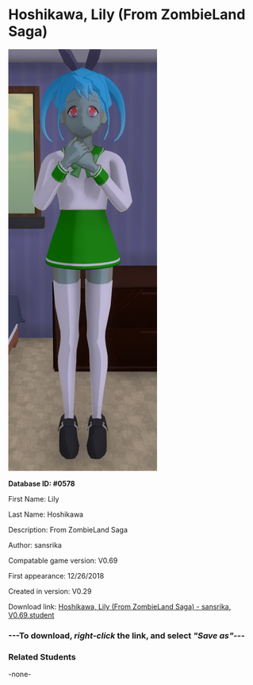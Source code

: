 # Hoshikawa, Lily (From ZombieLand Saga)

<img src="../../Files/Images/Hoshikawa, Lily (From ZombieLand Saga).png" title="Hoshikawa, Lily (From ZombieLand Saga) - sansrika, V0.69">

**Database ID: #0578**

First Name: Lily

Last Name: Hoshikawa

Description: From ZombieLand Saga

Author: sansrika

Compatable game version: V0.69

First appearance: 12/26/2018

Created in version: V0.29

Download link: <a href="https://raw.githubusercontent.com/Arbiter1223/Daigaku-Gurashi-Custom-Students/master/Files/Student%20Files/Hoshikawa%2C%20Lily%20(From%20ZombieLand%20Saga)%20-%20sansrika%2C%20V0.69.student">Hoshikawa, Lily (From ZombieLand Saga) - sansrika, V0.69.student</a>

### ---**To download, _right-click_ the link, and select _"Save as"_**---

### Related Students

-none-
